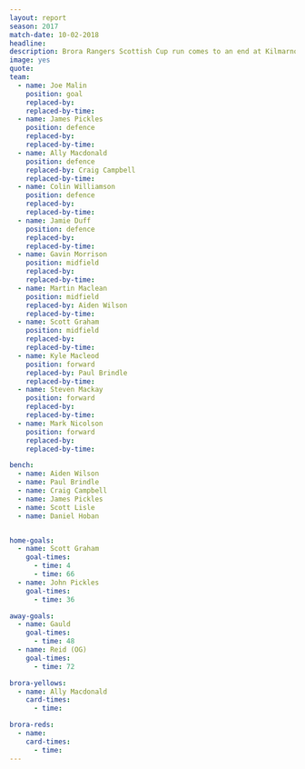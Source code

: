 ```yaml
---
layout: report
season: 2017
match-date: 10-02-2018
headline:
description: Brora Rangers Scottish Cup run comes to an end at Kilmarnock.
image: yes
quote:
team:
  - name: Joe Malin
    position: goal
    replaced-by:
    replaced-by-time:
  - name: James Pickles
    position: defence
    replaced-by:
    replaced-by-time:
  - name: Ally Macdonald
    position: defence
    replaced-by: Craig Campbell
    replaced-by-time:
  - name: Colin Williamson
    position: defence
    replaced-by:
    replaced-by-time:
  - name: Jamie Duff
    position: defence
    replaced-by:
    replaced-by-time:
  - name: Gavin Morrison
    position: midfield
    replaced-by:
    replaced-by-time:
  - name: Martin Maclean
    position: midfield
    replaced-by: Aiden Wilson
    replaced-by-time:
  - name: Scott Graham
    position: midfield
    replaced-by:
    replaced-by-time:
  - name: Kyle Macleod
    position: forward
    replaced-by: Paul Brindle
    replaced-by-time:
  - name: Steven Mackay
    position: forward
    replaced-by:
    replaced-by-time:
  - name: Mark Nicolson
    position: forward
    replaced-by:
    replaced-by-time:

bench:
  - name: Aiden Wilson
  - name: Paul Brindle
  - name: Craig Campbell
  - name: James Pickles
  - name: Scott Lisle
  - name: Daniel Hoban


home-goals:
  - name: Scott Graham
    goal-times:
      - time: 4
      - time: 66
  - name: John Pickles
    goal-times:
      - time: 36

away-goals:
  - name: Gauld
    goal-times:
      - time: 48
  - name: Reid (OG)
    goal-times:
      - time: 72

brora-yellows:
  - name: Ally Macdonald
    card-times:
      - time:

brora-reds:
  - name:
    card-times:
      - time:
---
```

